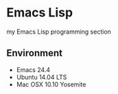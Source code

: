 # Emacs Lisp

my Emacs Lisp programming section

## Environment

* Emacs 24.4
* Ubuntu 14.04 LTS
* Mac OSX 10.10 Yosemite
